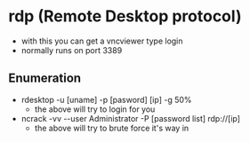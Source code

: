 
# rdp (Remote Desktop protocol)
- with this you can get a vncviewer type login
- normally runs on port 3389

## Enumeration
  - rdesktop  -u [uname] -p [pasword] [ip] -g 50%
    - the above will try to login for you
  - ncrack -vv --user Administrator -P [password list] rdp://[ip]
    - the above will try to brute force it's way in



